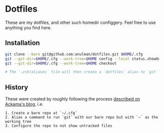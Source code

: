 # Dotfiles

These are my dotfiles, and other such homedir configgery. Feel free to use anything you find here.

## Installation
```bash
git clone --bare git@github.com:anulman/dotfiles.git $HOME/.cfg
git --git-dir=$HOME/.cfg --work-tree=$HOME config --local status.showUntrackedFiles no
git --git-dir=$HOME/.cfg --work-tree=$HOME checkout

# The `.zsh/aliases` file will then create a `dotfiles` alias to `git` with the appropriate options.
```

## History
These were created by roughly following the process [described on Ackama's blog](https://www.ackama.com/what-we-think/the-best-way-to-store-your-dotfiles-a-bare-git-repository-explained/), i.e.

	1. Create a bare repo at `~/.cfg`
	2. Alias a command to run `git` with our bare repo but with `~` as the working tree
	3. Configure the repo to not show untracked files
